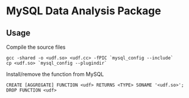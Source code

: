 # MySQL Data Analysis Package

## Usage

Compile the source files

```
gcc -shared -o <udf.so> <udf.cc> -fPIC `mysql_config --include`
cp <udf.so> `mysql_config --plugindir`
```

Install/remove the function from MySQL

```
CREATE [AGGREGATE] FUNCTION <udf> RETURNS <TYPE> SONAME '<udf.so>';
DROP FUNCTION <udf>
```

